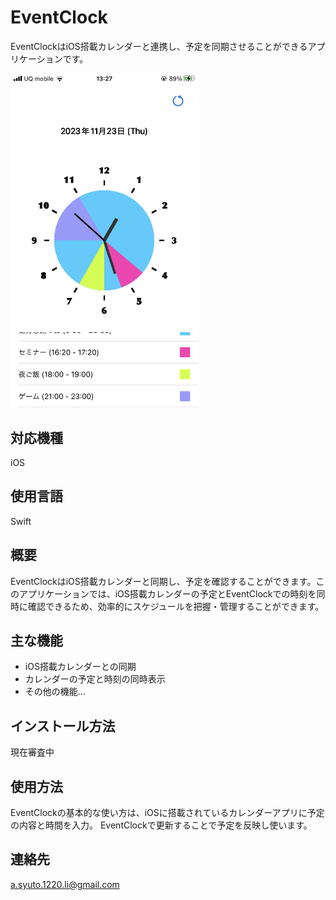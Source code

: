 # EventClock

EventClockはiOS搭載カレンダーと連携し、予定を同期させることができるアプリケーションです。

<img src="image/IMG_2631.PNG" alt="EventClock Screenshot" width="300">



## 対応機種

iOS

## 使用言語

Swift

## 概要

EventClockはiOS搭載カレンダーと同期し、予定を確認することができます。このアプリケーションでは、iOS搭載カレンダーの予定とEventClockでの時刻を同時に確認できるため、効率的にスケジュールを把握・管理することができます。

## 主な機能

- iOS搭載カレンダーとの同期
- カレンダーの予定と時刻の同時表示
- その他の機能...

## インストール方法

現在審査中

## 使用方法

EventClockの基本的な使い方は、iOSに搭載されているカレンダーアプリに予定の内容と時間を入力。
EventClockで更新することで予定を反映し使います。


## 連絡先

a.syuto.1220.li@gmail.com
